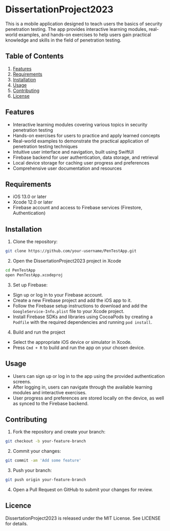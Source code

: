 # DissertationProject2023

This is a mobile application designed to teach users the basics of security penetration testing. The app provides interactive learning modules, real-world examples, and hands-on exercises to help users gain practical knowledge and skills in the field of penetration testing.

## Table of Contents

1. [Features](#features)
2. [Requirements](#requirements)
3. [Installation](#installation)
4. [Usage](#usage)
5. [Contributing](#contributing)
6. [License](#license)

## Features

- Interactive learning modules covering various topics in security penetration testing
- Hands-on exercises for users to practice and apply learned concepts
- Real-world examples to demonstrate the practical application of penetration testing techniques
- Intuitive user interface and navigation, built using SwiftUI
- Firebase backend for user authentication, data storage, and retrieval
- Local device storage for caching user progress and preferences
- Comprehensive user documentation and resources

## Requirements

- iOS 13.0 or later
- Xcode 12.0 or later
- Firebase account and access to Firebase services (Firestore, Authentication)

## Installation

1. Clone the repository:

```bash
git clone https://github.com/your-username/PenTestApp.git
```

2. Open the DissertationProject2023 project in Xcode

```bash
cd PenTestApp
open PenTestApp.xcodeproj
```

3. Set up Firebase:

- Sign up or log in to your Firebase account.
- Create a new Firebase project and add the iOS app to it.
- Follow the Firebase setup instructions to download and add the `GoogleService-Info.plist` file to your Xcode project.
- Install Firebase SDKs and libraries using CocoaPods by creating a `Podfile` with the required dependencies and running `pod install`.

4. Build and run the project

- Select the appropriate iOS device or simulator in Xcode.
- Press `Cmd + R` to build and run the app on your chosen device.

## Usage
- Users can sign up or log in to the app using the provided authentication screens.
- After logging in, users can navigate through the available learning modules and interactive exercises.
- User progress and preferences are stored locally on the device, as well as synced to the Firebase backend.

## Contributing

1. Fork the repository and create your branch:

```bash
git checkout -b your-feature-branch
```

2. Commit your changes:

```bash
git commit -am 'Add some feature'
```

3. Push your branch:

```bash
git push origin your-feature-branch
```

4. Open a Pull Request on GitHub to submit your changes for review.

## Licence
DissertationProject2023 is released under the MIT License. See LICENSE for details.
